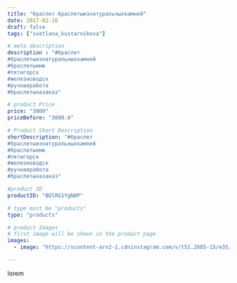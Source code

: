 ```yaml
---
title: "браслет браслетыизнатуральныхкамней"
date: 2017-02-16
draft: false
tags: ["svetlana_kustarnikova"]

# meta description
description : "#браслет 
#браслетыизнатуральныхкамней 
#браслетыкмв
#пятигорск
#железноводск 
#ручнаяработа 
#браслетыназаказ"

# product Price
price: "3000"
priceBefore: "3600.0"

# Product Short Description
shortDescription: "#браслет 
#браслетыизнатуральныхкамней 
#браслетыкмв
#пятигорск
#железноводск 
#ручнаяработа 
#браслетыназаказ"

#product ID
productID: "BQlRG1YgN0P"

# type must be "products"
type: "products"

# product Images
# first image will be shown in the product page
images:
  - image: "https://scontent-arn2-1.cdninstagram.com/v/t51.2885-15/e35/16789838_272633459825253_6787128980106379264_n.jpg?se=7&tp=1&_nc_ht=scontent-arn2-1.cdninstagram.com&_nc_cat=109&_nc_ohc=iVnAm97YdD0AX9YEp1e&ccb=7-4&oh=c66821da0a91a6c5ed6b9b1fc206bf41&oe=608192AC&ig_cache_key=MTQ1MTY0MTY5MTMyMzgxNzIzMQ%3D%3D.2-ccb7-4"

---
```

lorem

